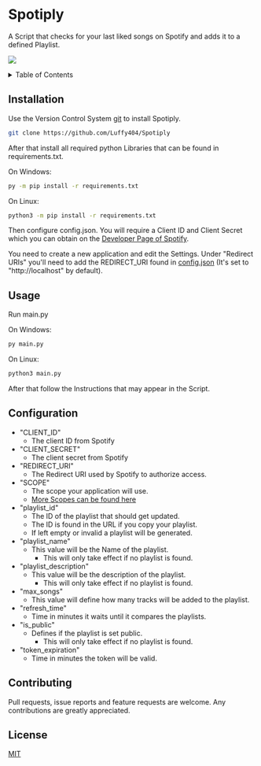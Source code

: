 # Spotiply

A Script that checks for your last liked songs on Spotify and adds it to a defined Playlist.

![](https://github.com/Luffy404/Spotiply/blob/main/.github/demo.gif)

<details>
  <summary>Table of Contents</summary>
  <ol>
    <li><a href="#installation">Installation</a></li>
    <li><a href="#usage">Usage</a></li>
    <li><a href="#configuration">Configuration</a></li>
    <li><a href="#contributing">Contributing</a></li>
    <li><a href="#license">License</a></li>
  </ol>
</details>

## Installation

Use the Version Control System [git](https://git-scm.com) to install Spotiply.

```bash
git clone https://github.com/Luffy404/Spotiply
```

After that install all required python Libraries that can be found in requirements.txt.

On Windows:

```bat
py -m pip install -r requirements.txt
```

On Linux:

```bash
python3 -m pip install -r requirements.txt
```

Then configure config.json. You will require a Client ID and Client Secret which you can obtain on the [Developer Page of Spotify](https://developer.spotify.com/dashboard/).

You need to create a new application and edit the Settings. Under "Redirect URIs" you'll need to add the REDIRECT_URI found in [config.json](https://github.com/Luffy404/Spotiply/blob/main/config.json#L4) (It's set to "http://localhost" by default).

## Usage

Run main.py

On Windows:

```bat
py main.py
```

On Linux:

```bash
python3 main.py
```

After that follow the Instructions that may appear in the Script.

## Configuration

* "CLIENT_ID"
  * The client ID from Spotify
* "CLIENT_SECRET"
  * The client secret from Spotify
* "REDIRECT_URI"
  * The Redirect URI used by Spotify to authorize access.
* "SCOPE"
  * The scope your application will use.
  * [More Scopes can be found here](https://developer.spotify.com/documentation/general/guides/authorization/scopes/)
* "playlist_id"
  * The ID of the playlist that should get updated.
  * The ID is found in the URL if you copy your playlist.
  * If left empty or invalid a playlist will be generated.
* "playlist_name"
  * This value will be the Name of the playlist.
    * This will only take effect if no playlist is found.
* "playlist_description"
  * This value will be the description of the playlist.
    * This will only take effect if no playlist is found.
* "max_songs"
  * This value will define how many tracks will be added to the playlist.
* "refresh_time"
  * Time in minutes it waits until it compares the playlists.
* "is_public"
  * Defines if the playlist is set public.
    * This will only take effect if no playlist is found.
* "token_expiration"
  * Time in minutes the token will be valid.
## Contributing

Pull requests, issue reports and feature requests are welcome. Any contributions are greatly appreciated.

## License

[MIT](https://choosealicense.com/licenses/mit/)
